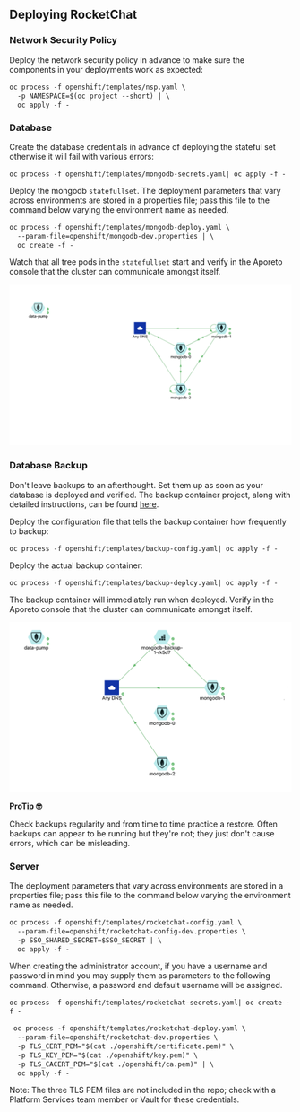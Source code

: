 

## Deploying RocketChat

### Network Security Policy

Deploy the network security policy in advance to make sure the components in your deployments work as expected:

```console
oc process -f openshift/templates/nsp.yaml \
  -p NAMESPACE=$(oc project --short) | \
  oc apply -f -
```

### Database

Create the database credentials in advance of deploying the stateful set otherwise it will fail with various errors:

```console
oc process -f openshift/templates/mongodb-secrets.yaml| oc apply -f - 
```

Deploy the mongodb `statefullset`. The deployment parameters that vary across environments are stored in a properties file; pass this file to the command below varying the environment name as needed.

```console
oc process -f openshift/templates/mongodb-deploy.yaml \
  --param-file=openshift/mongodb-dev.properties | \
  oc create -f -
```
Watch that all tree pods in the `statefullset` start and verify in the Aporeto console that the cluster can communicate amongst itself.

![Mongo Communications](mongo-pod-comm.png "Mongo Comms")

### Database Backup

Don't leave backups to an afterthought. Set them up as soon as your database is deployed and verified. The backup container project, along with detailed instructions, can be found [here](https://github.com/BCDevOps/backup-container).

Deploy the configuration file that tells the backup container how frequently to backup:

```console
oc process -f openshift/templates/backup-config.yaml| oc apply -f -
```

Deploy the actual backup container:

```console
oc process -f openshift/templates/backup-deploy.yaml| oc apply -f -
```

The backup container will immediately run when deployed. Verify in the Aporeto console that the cluster can communicate amongst itself.

![Mongo Backup Communications](mongo-backup-comm.png "Backup Comms")

**ProTip 🤓**

Check backups regularity and from time to time practice a restore. Often backups can appear to be running but they're not; they just don't cause errors, which can be misleading.

### Server

The deployment parameters that vary across environments are stored in a properties file; pass this file to the command below varying the environment name as needed.

```console
oc process -f openshift/templates/rocketchat-config.yaml \
  --param-file=openshift/rocketchat-config-dev.properties \
  -p SSO_SHARED_SECRET=$SSO_SECRET | \
  oc apply -f -
```

When creating the administrator account, if you have a username and password in mind you may supply them as parameters to the following command. Otherwise, a password and default username will be assigned.

```console
oc process -f openshift/templates/rocketchat-secrets.yaml| oc create -f -
```

```console
 oc process -f openshift/templates/rocketchat-deploy.yaml \
  --param-file=openshift/rocketchat-dev.properties \
  -p TLS_CERT_PEM="$(cat ./openshift/certificate.pem)" \
  -p TLS_KEY_PEM="$(cat ./openshift/key.pem)" \
  -p TLS_CACERT_PEM="$(cat ./openshift/ca.pem)" | \
  oc apply -f -
```

Note: The three TLS PEM files are not included in the repo; check with a Platform Services team member or Vault for these credentials.